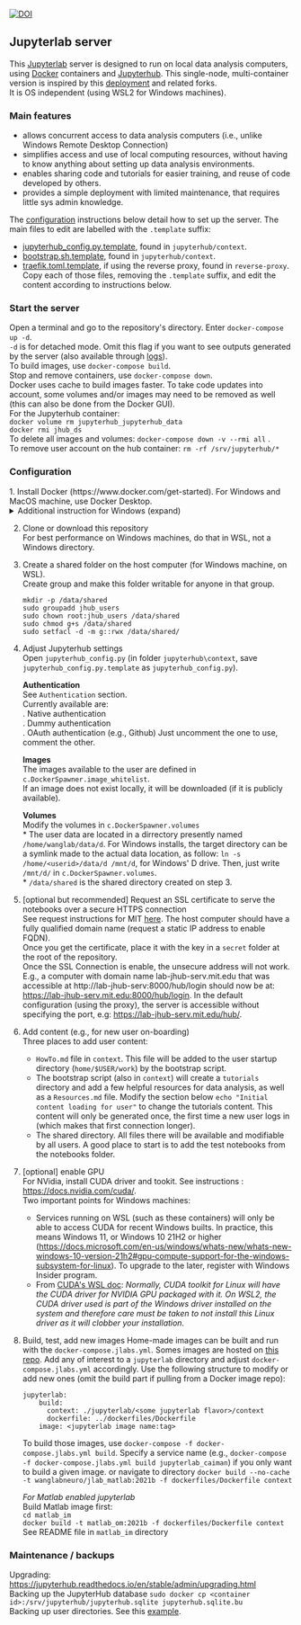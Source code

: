 

[![DOI](https://zenodo.org/badge/424693423.svg)](https://zenodo.org/doi/10.5281/zenodo.10530099)


## Jupyterlab server
This [Jupyterlab](https://jupyterlab.readthedocs.io/en/latest/) server is designed to run on local data analysis computers, using [Docker](https://docs.docker.com/) containers and [Jupyterhub](https://jupyterhub.readthedocs.io/en/stable/). This single-node, multi-container version is inspired by this [deployment](https://github.com/defeo/jupyterhub-docker/) and related forks.  
It is OS independent (using WSL2 for Windows machines). 

### Main features
- allows concurrent access to data analysis computers (i.e., unlike Windows Remote Desktop Connection) 
- simplifies access and use of local computing resources, without having to know anything about setting up data analysis environments.  
- enables sharing code and tutorials for easier training, and reuse of code developed by others.
- provides a simple deployment with limited maintenance, that requires little sys admin knowledge.
  
The [configuration](#config) instructions below detail how to set up the server. 
The main files to edit are labelled with the `.template` suffix:    
- [jupyterhub_config.py.template](https://github.com/wanglab-neuro/jupyterlab_server/blob/main/jupyterhub/context/jupyterhub_config.py.template), found in `jupyterhub/context`.  
- [bootstrap.sh.template](https://github.com/wanglab-neuro/jupyterlab_server/blob/main/jupyterhub/context/bootstrap.sh.template), found in `jupyterhub/context`.  
- [traefik.toml.template](https://github.com/wanglab-neuro/jupyterlab_server/blob/main/reverse-proxy/traefik.toml.template), if using the reverse proxy, found in `reverse-proxy`.  
Copy each of those files, removing the `.template` suffix, and edit the content according to instructions below. 

### Start the server
Open a terminal and go to the repository's directory. Enter `docker-compose up -d`.  
`-d` is for detached mode. Omit this flag if you want to see outputs generated by the server (also available through [logs](https://docs.docker.com/engine/reference/commandline/logs/)).  
To build images, use `docker-compose build`.  
Stop and remove containers, use `docker-compose down`.  
Docker uses cache to build images faster. To take code updates into account, some volumes and/or images may need to be removed as well (this can also be done from the Docker GUI).   
For the Jupyterhub container:  
`docker volume rm jupyterhub_jupyterhub_data`  
`docker rmi jhub_ds`  
To delete all images and volumes: `docker-compose down -v --rmi all` .  
To remove user account on the hub container: `rm -rf /srv/jupyterhub/*`

<h3 id="config"> Configuration </h3>
1. Install Docker (https://www.docker.com/get-started).  
For Windows and MacOS machine, use Docker Desktop.  
<details>
  <summary>Additional instruction for Windows (expand)</summary>
	
   * Set up WSL if it's not already installed: https://docs.microsoft.com/en-us/windows/wsl/setup/environment.  
   * [optional but advisable] Move WSL and Docker to a dedicated disk. Exemple below to move them to the "J" disk.  
		    **WSL**   
		    * Open PowerShell  
		    * List installed distributions `wsl -l`  
		    * Create target directory and move there  
		      `cd J:\` `mkdir WSL` `cd WSL` `mkdir Ubuntu2004` `cd Ubuntu2004`  
		    * Shutdown WSL `wsl --shutdown`  
		    * Export default distro, e.g. `wsl --export Ubuntu-20.04 Ubuntu-20.04-LTS.tar`  
		    * Unregister it `wsl --unregister Ubuntu-20.04`  
		    * Import WSL in the current directory `wsl --import Ubuntu-20.04 J:\Docker\ .\Ubuntu-20.04-LTS.tar`  
		    * Make it the default user distro `wsl -s Ubuntu-20.04`  
		    * Check that import worked `wsl -l`  
		    -  
		    **Same procedure for Docker**  
		    `cd J:\` `mkdir Docker` `cd Docker`  
		    `wsl --shutdown`  
		    `wsl --export docker-desktop-data docker-desktop-data.tar`  
		    `wsl --unregister docker-desktop-data`  
		    `wsl --import docker-desktop-data J:\Docker\`
		    `docker-desktop-data.tar --version 2`  
   * In Docker settings, enable the WSL2 based engine. Run Docker commands from WSL terminal (e.g., Start Menu > Ubuntu).  
	
</details>

2. Clone or download this repository  
For best performance on Windows machines, do that in WSL, not a Windows directory. 

3. Create a shared folder on the host computer (for Windows machine, on WSL).   
Create group and make this folder writable for anyone in that group.
	```
	mkdir -p /data/shared
	sudo groupadd jhub_users
	sudo chown root:jhub_users /data/shared
	sudo chmod g+s /data/shared
	sudo setfacl -d -m g::rwx /data/shared/
	```

4. Adjust Jupyterhub settings  
Open `jupyterhub_config.py` (in folder `jupyterhub\context`, save `jupyterhub_config.py.template` as `jupyterhub_config.py`).

	**Authentication**  
	See `Authentication` section.  
	Currently available are:  
	. Native authentication  
	. Dummy authentication  
	. OAuth authentication (e.g., Github)
	Just uncomment the one to use, comment the other.  
  
	**Images**   
	The images available to the user are defined in `c.DockerSpawner.image_whitelist`.  
	If an image does not exist locally, it will be downloaded (if it is publicly available).  
  
	**Volumes**   
	Modify the volumes in `c.DockerSpawner.volumes`  
		* The user data are located in a dirrectory presently named `/home/wanglab/data/d`. For Windows installs, the target directory can be a symlink made to the actual data location, as follow: `ln -s /home/<userid>/data/d /mnt/d`, for Windows' D drive. Then, just write `/mnt/d/` in `c.DockerSpawner.volumes`.   
		* `/data/shared` is the shared directory created on step 3. 

5. [optional but recommended] Request an SSL certificate to serve the notebooks over a secure HTTPS connection  
See request instructions for MIT [here](http://kb.mit.edu/confluence/x/x487). The host computer should have a fully qualified domain name (request a static IP address to enable FQDN).  
Once you get the certificate, place it with the key in a `secret` folder at the root of the repository.   
Once the SSL Connection is enable, the unsecure address will not work. E.g., a computer with domain name lab-jhub-serv.mit.edu that was accessible at http://lab-jhub-serv:8000/hub/login should now be at: https://lab-jhub-serv.mit.edu:8000/hub/login. In the default configuration (using the proxy), the server is accessible without specifying the port, e.g: https://lab-jhub-serv.mit.edu/hub/.  

6. Add content (e.g., for new user on-boarding)  
	Three places to add user content:  
	* `HowTo.md` file in `context`. This file will be added to the user startup directory (`home/$USER/work`) by the bootstrap script.  
	* The bootstrap script (also in `context`) will create a `tutorials` directory and add a few helpful resources for data analysis, as well as a `Resources.md` file. Modify the section below `echo "Initial content loading for user"` to change the tutorials content. This content will only be generated once, the first time a new user logs in (which makes that first connection longer).  
	* The shared directory. All files there will be available and modifiable by all users. A good place to start is to add the test notebooks from the notebooks folder.   
7. [optional] enable GPU  
	For NVidia, install CUDA driver and tookit. See instructions : https://docs.nvidia.com/cuda/.  
	Two important points for Windows machines:  
	* Services running on WSL (such as these containers) will only be able to access CUDA for recent Windows builts. In practice, this means Windows 11, or Windows 10 21H2 or higher (https://docs.microsoft.com/en-us/windows/whats-new/whats-new-windows-10-version-21h2#gpu-compute-support-for-the-windows-subsystem-for-linux). To upgrade to the later, register with Windows Insider program.
	* From [CUDA's WSL doc](https://docs.nvidia.com/cuda/wsl-user-guide/index.html): *Normally, CUDA toolkit for Linux will have the CUDA driver for NVIDIA GPU packaged with it. On WSL2, the CUDA driver used is part of the Windows driver installed on the system and therefore care must be taken to not install this Linux driver as it will clobber your installation.*

8. Build, test, add new images 
	Home-made images can be built and run with the `docker-compose.jlabs.yml`. 
	Somes images are hosted on [this repo](https://github.com/wanglab-neuro/jupyterlab_containers). Add any of interest to a `jupyterlab` directory and adjust `docker-compose.jlabs.yml` accordingly. Use the following structure to modify or add new ones (omit the build part if pulling from a Docker image repo):  
	```
	jupyterlab:
	    build: 
	      context: ./jupyterlab/<some jupyterlab flavor>/context
	      dockerfile: ../dockerfiles/Dockerfile
	    image: <jupyterlab image name:tag>
	```
	To build those images, use `docker-compose -f docker-compose.jlabs.yml build`. Specify a service name (e.g., `docker-compose -f docker-compose.jlabs.yml build jupyterlab_caiman`) if you only want to build a given image. 
	or navigate to directory  `docker build --no-cache -t wanglabneuro/jlab_matlab:2021b -f dockerfiles/Dockerfile context`
	

	*For Matlab enabled jupyterlab*  
	   Build Matlab image first:  
	   `cd matlab_im`  
	   `docker build -t matlab_om:2021b -f dockerfiles/Dockerfile context`  
	   See README file in `matlab_im` directory

### Maintenance / backups
Upgrading: https://jupyterhub.readthedocs.io/en/stable/admin/upgrading.html  
Backing up the JupyterHub database `sudo docker cp <container id>:/srv/jupyterhub/jupyterhub.sqlite jupyterhub.sqlite.bu`  
Backing up user directories. See this [example](https://github.com/jupyterhub/jupyterhub-deploy-docker#how-can-i-backup-a-users-notebook-directory). 


